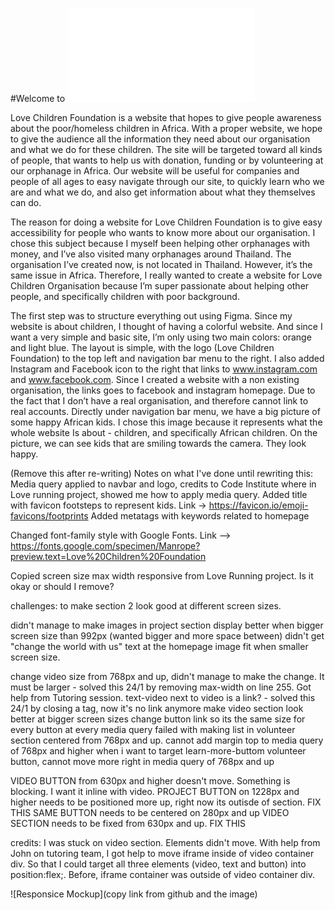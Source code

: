 #Welcome to ![Love Children Foundation](file:///Users/alishaandersson/Desktop/Love-Children-Foundation/index.html)

Love Children Foundation is a website that hopes to give people awareness about the poor/homeless children in Africa. With a proper website, we hope to give the audience all the information they need about our organisation and what we do for these children. The site will be targeted toward all kinds of people, that wants to help us with donation, funding or by volunteering at our orphanage in Africa. Our website will be useful for companies and people of all ages to easy navigate through our site, to quickly learn who we are and what we do, and also get information about what they themselves can do.

The reason for doing a website for Love Children Foundation is to give easy accessibility for people who wants to know more about our organisation. I chose this subject because I myself been helping other orphanages with money, and I’ve also visited many orphanages around Thailand. The organisation I’ve created now, is not located in Thailand. However, it’s the same issue in Africa. Therefore, I really wanted to create a website for Love Children Organisation because I’m super passionate about helping other people, and specifically children with poor background.

The first step was to structure everything out using Figma. Since my website is about children, I thought of having a colorful website. And since I want a very simple and basic site, I’m only using two main colors: orange and light blue. The layout is simple, with the logo (Love Children Foundation) to the top left and navigation bar menu to the right. I also added Instagram and Facebook icon to the right that links to www.instagram.com and www.facebook.com. Since I created a website with a non existing organisation, the links goes to facebook and instagram homepage. Due to the fact that I don’t have a real organisation, and therefore cannot link to real accounts.
Directly under navigation bar menu, we have a big picture of some happy African kids. I chose this image because it represents what the whole website Is about - children, and specifically African children. On the picture, we can see kids that are smiling towards the camera. They look happy.

(Remove this after re-writing)
Notes on what I've done until rewriting this:
Media query applied to navbar and logo, credits to Code Institute where in Love running project, showed me how to apply media query.
Added title with favicon footsteps to represent kids. Link -> https://favicon.io/emoji-favicons/footprints
Added metatags with keywords related to homepage

Changed font-family style with Google Fonts. Link -->
https://fonts.google.com/specimen/Manrope?preview.text=Love%20Children%20Foundation

Copied screen size max width responsive from Love Running project. Is it okay or should I remove?

challenges: to make section 2 look good at different screen sizes.

didn't manage to make images in project section display better when bigger screen size than 992px (wanted bigger and more space between)
didn't get "change the world with us" text at the homepage image fit when smaller screen size.

change video size from 768px and up, didn't manage to make the change. It must be larger - solved this 24/1 by removing max-width on line 255. Got help from Tutoring session.
text-video next to video is a link? - solved this 24/1 by closing a tag, now it's no link anymore
make video section look better at bigger screen sizes
change button link so its the same size for every button at every media query
failed with making list in volunteer section centered from 768px and up.
cannot add margin top to media query of 768px and higher when i want to target learn-more-buttom
volunteer button, cannot move more right in media query of 768px and up

VIDEO BUTTON from 630px and higher doesn't move. Something is blocking. I want it inline with video. 
PROJECT BUTTON on 1228px and higher needs to be positioned more up, right now its outisde of section. FIX THIS
SAME BUTTON needs to be centered on 280px and up
VIDEO SECTION needs to be fixed from 630px and up. FIX THIS 

credits:
I was stuck on video section. Elements didn't move. With help from John on tutoring team, I got help to move iframe inside of video container div. So that I could target all three elements (video, text and button) into position:flex;. Before, iframe container was outside of video container div. 

<!--Add a photo of how the website looks like on different screen devices-->

![Responsice Mockup](copy link from github and the image)
